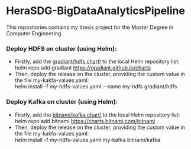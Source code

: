 # HeraSDG-BigDataAnalyticsPipeline
This repositories contains my thesis project for the Master Degree in Computer Engineering.


### Deploy HDFS on cluster (using Helm):  
- Firstly, add the [gradiant/hdfs chart!](https://artifacthub.io/packages/helm/gradiant/hdfs) to the local Helm repository list:  
helm repo add gradiant https://gradiant.github.io/charts  
- Then, deploy the release on the cluster, providing the custom value in the file my-kakfa-values.yaml:  
helm install -f my-hdfs-values.yaml --name my-hdfs gradiant/hdfs  

### Deploy Kafka on cluster (using Helm):  


- Firstly, add the [bitnami/kafka chart!](https://artifacthub.io/packages/helm/bitnami/kafka) to the local Helm repository list:  
helm repo add bitnami https://charts.bitnami.com/bitnami  
- Then, deploy the release on the cluster, providing the custom value in the file my-kakfa-values.yaml:  
helm install -f my-hdfs-values.yaml my-kafka bitnami/kafka
